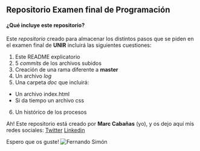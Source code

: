 ## Repositorio Examen final de Programación
#### ¿Qué incluye este repositorio?

Este _repositorio_ creado para almacenar los distintos pasos que se piden en el examen final de **UNIR** incluirá las siguientes cuestiones:
1. Este README explicatorio
2. 5 _commits_ de los archivos subidos
3. Creación de una rama diferente a **master**
4. Un archivo _log_
5. Una carpeta _doc_ que incluirá:
 * Un archivo index.html
 * Si da tiempo un archivo css
6. Un histórico de los procesos


Ah! Este repositorio está creado por **Marc Cabañas** (yo), y os dejo aquí mis redes sociales:
[Twitter](https://twitter.com/mcabanashidalgo)
[Linkedin](www.linkedin.com/in/marc-cabañas-hidalgo)

Espero que os guste!
![Fernando Simón](https://img.huffingtonpost.com/asset/5ede2cf1220000ed2382a347.jpeg?cache=Dn5Xd85NDt&ops=scalefit_630_noupscale)
